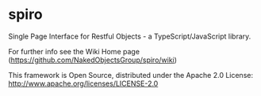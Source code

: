 spiro
=====

Single Page Interface for Restful Objects  -  a TypeScript/JavaScript library.

For further info see the Wiki Home page   (https://github.com/NakedObjectsGroup/spiro/wiki)

This framework is Open Source, distributed under the Apache 2.0 License: http://www.apache.org/licenses/LICENSE-2.0